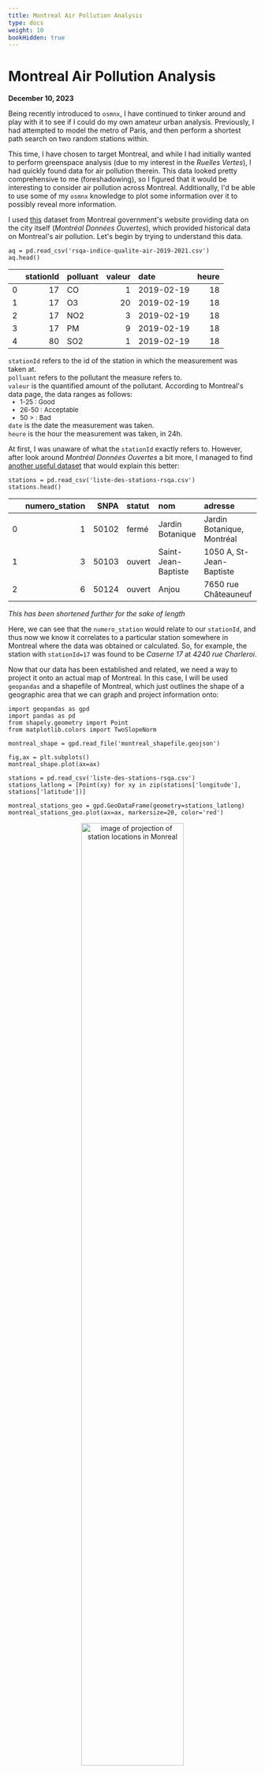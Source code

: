 ```yaml
---
title: Montreal Air Pollution Analysis
type: docs
weight: 10
bookHidden: true
---
```


# Montreal Air Pollution Analysis
**December 10, 2023**  

Being recently introduced to `osmnx`, I have continued to tinker around and play with it to see if I could do my own
amateur urban analysis. Previously, I had attempted to model the metro of Paris, and then perform a shortest path search
on two random stations within. 

This time, I have chosen to target Montreal, and while I had initially wanted to perform greenspace analysis (due to my interest
in the *Ruelles Vertes*), I had quickly found data for air pollution therein. This data looked pretty comprehensive to me 
(foreshadowing), so I figured that it would be interesting to consider air pollution across Montreal. Additionally, I'd be able to 
use some of my `osmnx` knowledge to plot some information over it to possibly reveal more information.  

I used [this](https://donnees.montreal.ca/dataset/rsqa-iqa-historique) dataset from Montreal government's website providing data on the
city itself (*Montréal Données Ouvertes*), which provided historical data on Montreal's air pollution. Let's begin by trying to understand
this data.

```python3
aq = pd.read_csv('rsqa-indice-qualite-air-2019-2021.csv')
aq.head()
```
|    |   stationId | polluant   |   valeur | date       |   heure |
|---:|------------:|:-----------|---------:|:-----------|--------:|
|  0 |          17 | CO         |        1 | 2019-02-19 |      18 |
|  1 |          17 | O3         |       20 | 2019-02-19 |      18 |
|  2 |          17 | NO2        |        3 | 2019-02-19 |      18 |
|  3 |          17 | PM         |        9 | 2019-02-19 |      18 |
|  4 |          80 | SO2        |        1 | 2019-02-19 |      18 |

`stationId` refers to the id of the station in which the measurement was taken at.  
`polluant` refers to the pollutant the measure refers to.  
`valeur` is the quantified amount of the pollutant. According to Montreal's data page, the
data ranges as follows:
<ul style="margin-top:-15px; margin-bottom:-15px">
<li style="font-size:13px"> 1-25  : Good </li>
<li style="font-size:13px"> 26-50 : Acceptable </li>
<li style="font-size:13px"> 50 >  : Bad </li>
</ul>  

`date` is the date the measurement was taken.  
`heure` is the hour the measurement was taken, in 24h.  

At first, I was unaware of what the `stationId` exactly refers to. However, after look around *Montréal Données Ouvertes* a bit more, I 
managed to find [another useful dataset](https://donnees.montreal.ca/dataset/rsqa-liste-des-stations) that would explain this better:

```python3
stations = pd.read_csv('liste-des-stations-rsqa.csv')
stations.head()
```

|    |   numero_station |   SNPA | statut   | nom                 | adresse                                           | arrondissement_ville      |   latitude |   longitude |      X |           Y |   secteur_id | secteur_nom   |   hauteur |
|---:|-----------------:|-------:|:---------|:--------------------|:--------------------------------------------------|:--------------------------|-----------:|------------:|-------:|------------:|-------------:|:--------------|----------:|
|  0 |                1 |  50102 | fermé    | Jardin Botanique    | Jardin Botanique, Montréal                        | Rosemont-La Petite-Patrie |    45.5622 |    -73.5718 | 299196 | 5.04692e+06 |            1 | Centre-Ville  |         4 |
|  1 |                3 |  50103 | ouvert   | Saint-Jean-Baptiste | 1050 A, St-Jean-Baptiste                          | Rivière-des-Prairies      |    45.641  |    -73.4997 | 304825 | 5.05568e+06 |            4 | Est           |         4 |
|  2 |                6 |  50124 | ouvert   | Anjou               | 7650 rue Châteauneuf                              | Anjou                     |    45.6028 |    -73.5589 | 300207 | 5.05144e+06 |            4 | Est           |        12 |

*This has been shortened further for the sake of length*  

Here, we can see that the `numero_station` would relate to our `stationId`, and thus now we know it correlates to a particular station somewhere
in Montreal where the data was obtained or calculated. So, for example, the station with `stationId=17` was found to be *Caserne 17* at *4240 rue Charleroi*.  

Now that our data has been established and related, we need a way to project it onto an actual map of Montreal. In this case, I will be used `geopandas`
and a shapefile of Montreal, which just outlines the shape of a geographic area that we can graph and project information onto:

```python3
import geopandas as gpd
import pandas as pd
from shapely.geometry import Point
from matplotlib.colors import TwoSlopeNorm
```
```python3
montreal_shape = gpd.read_file('montreal_shapefile.geojson')

fig,ax = plt.subplots()
montreal_shape.plot(ax=ax)

stations = pd.read_csv('liste-des-stations-rsqa.csv')
stations_latlong = [Point(xy) for xy in zip(stations['longitude'], stations['latitude'])]

montreal_stations_geo = gpd.GeoDataFrame(geometry=stations_latlong)
montreal_stations_geo.plot(ax=ax, markersize=20, color='red')
```

<figure>
  <p style="text-align:center;"><img src="images/montreal_stretch_projection.png" alt="image of projection of station locations in Monreal" style="width: 70%; height: auto;"></p>
  <figcaption style="font-size: 12px; text-align:center;">Projection of station locations onto Montreal</figcaption>
</figure>

Unfortunately, for some reason, projecting the locations of the stations onto the map itself seems to distort it a bit? We'll deal with that in our
final projection and display later.  

Doubly unfortunately, these stations are clustered in a particular subset of the *arrondissements* of Montreal. This means that we will not get at all
a very fully defined graph, but one that will rather have information based upon a particular subset of the *arrondissements*. I don't really have an idea of how to deal with this, so I'll let it live, at least for now.  

Otherwise, the data is historic over a few years and over many days, so, we will first perform some aggregate computation on the amount of pollution per pollutant per station in the city:

```python3
aq = pd.read_csv('rsqa-indice-qualite-air-2019-2021.csv')
aq_stations = aq['stationId'].unique()
aq_poll_types = aq['polluant'].unique()

avg_res_lst = []
for t in aq_poll_types:
  avg_res = {}
  aq_t = aq[aq['polluant'] == t]
  for s in aq_stations:
    all_val = aq_t[aq_t['stationId'] == s]
    if len(all_val) > 0:
      avg_val = sum(all_val['valeur']) / len(all_val['valeur'])
      avg_res[s] = avg_val
  avg_res_lst.append(avg_res)

stations = pd.read_csv('liste-des-stations-rsqa.csv')
stations = stations.set_index('numero_station')

for i in range(0, len(aq_poll_types)):
  stations[aq_poll_types[i]] = avg_res_lst[i]

stations.head()
```
|   numero_station |   SNPA | statut   | nom                 | adresse                                           | arrondissement_ville      |   latitude |   longitude |      X |           Y |   secteur_id | secteur_nom   |   hauteur |   CO |       O3 |       NO2 |       PM |        SO2 |
|-----------------:|-------:|:---------|:--------------------|:--------------------------------------------------|:--------------------------|-----------:|------------:|-------:|------------:|-------------:|:--------------|----------:|-----:|---------:|----------:|---------:|-----------:|
|                1 |  50102 | fermé    | Jardin Botanique    | Jardin Botanique, Montréal                        | Rosemont-La Petite-Patrie |    45.5622 |    -73.5718 | 299196 | 5.04692e+06 |            1 | Centre-Ville  |         4 |  nan | nan      | nan       | nan      | nan        |
|                3 |  50103 | ouvert   | Saint-Jean-Baptiste | 1050 A, St-Jean-Baptiste                          | Rivière-des-Prairies      |    45.641  |    -73.4997 | 304825 | 5.05568e+06 |            4 | Est           |         4 |  nan |  15.7134 |   2.27282 |  11.279  |   1.29435  |
|                6 |  50124 | ouvert   | Anjou               | 7650 rue Châteauneuf                              | Anjou                     |    45.6028 |    -73.5589 | 300207 | 5.05144e+06 |            4 | Est           |        12 |  nan |  14.1824 |   2.89384 |  11.4153 |   0.992231 |

*This table has been shortened for the sake of length*  

Hmm, I don't like how a lot of the stations lack air pollution data. I did foreshadow to this earlier. Regardless, there is still overlap with some 
*arrondissements* having multiple groupings of data. I just pruned this manually to get a unique subset of data:

```python3
stations.arrondissement_ville = stations.arrondissement_ville.str.lower()
aq_arron = stations['arrondissement_ville'].unique()
stations_drp = stations.drop([1,7,13,29,12,43,49,55,59,61,68], axis=0)
```

Which now we can finally merge with our shapefile to get our final datatable:

```python3
mrl = pd.read_csv('montreal_shapefile.csv')
mrl.district = mrl.district.str.lower()
mrl_stations = mrl.merge(stations_drp, left_on="district", right_on="arrondissement_ville", how="left")
mrl_stations.head()
```

|    |   cartodb_id | district                      | type    |   SNPA | statut   | nom                 | adresse                  | arrondissement_ville   |   latitude |   longitude |      X |             Y |   secteur_id | secteur_nom   |   hauteur |   CO |       O3 |       NO2 |      PM |       SO2 |
|---:|-------------:|:------------------------------|:--------|-------:|:---------|:--------------------|:-------------------------|:-----------------------|-----------:|------------:|-------:|--------------:|-------------:|:--------------|----------:|-----:|---------:|----------:|--------:|----------:|
|  0 |            1 | ahuntsic-cartierville         | BOROUGH |    nan | nan      | nan                 | nan                      | nan                    |    nan     |    nan      |    nan | nan           |          nan | nan           |       nan |  nan | nan      | nan       | nan     | nan       |
|  1 |           11 | lachine                       | BOROUGH |    nan | nan      | nan                 | nan                      | nan                    |    nan     |    nan      |    nan | nan           |          nan | nan           |       nan |  nan | nan      | nan       | nan     | nan       |
|  2 |           12 | l’île-bizard–sainte-geneviève | BOROUGH |    nan | nan      | nan                 | nan                      | nan                    |    nan     |    nan      |    nan | nan           |          nan | nan           |       nan |  nan | nan      | nan       | nan     | nan       |
|  3 |           20 | pierrefonds-roxboro           | BOROUGH |    nan | nan      | nan                 | nan                      | nan                    |    nan     |    nan      |    nan | nan           |          nan | nan           |       nan |  nan | nan      | nan       | nan     | nan       |
|  4 |           23 | rivière-des-prairies          | BOROUGH |  50103 | ouvert   | Saint-Jean-Baptiste | 1050 A, St-Jean-Baptiste | rivière-des-prairies   |     45.641 |    -73.4997 | 304825 |   5.05568e+06 |            4 | Est           |         4 |  nan |  15.7134 |   2.27282 |  11.279 |   1.29435 |

I have dropped the column that contains the geometry of Montreal itself because that is just a large string of numbers. Anyhow, I don't like the immense amount
of `NaNs` in the data. But, I'll just pretend that it doesn't matter and move on. I am here to mostly learn about how to write out the code to do this sort of thing anyhow!  

Regardless, the next thing we can do is actually visualize all of our data itself across each of the pollutant types onto Montreal.

```python3
montreal_shape = gpd.read_file('montreal_shapefile.geojson')

montreal_shape.district = mrl.district
mrl_stations_shp = montreal_shape.merge(stations_drp, left_on="district", right_on="arrondissement_ville", how="left")

norm = TwoSlopeNorm(vmin=1, vcenter=25, vmax=50)
cbar = plt.cm.ScalarMappable(norm=norm, cmap='OrRd')
fig.colorbar(cbar, ax=ax)

fig,((ax,ax1),(ax2,ax3),(ax4,ax5)) = plt.subplots(nrows=3, ncols=2, figsize=(15,14))
mrl_stations_shp.plot(column='CO', legend=True, cmap='OrRd', norm=norm, missing_kwds={
    "color": "lightgrey",
    "edgecolor": "blue",
    "hatch": "///",
    "label": "Missing Arrondissements"
}, ax=ax)
ax.set_axis_off()
...
```

*The above code shows the example for just one of the plots, the rest follow the same methadology, just changing the particular pollutant.*

<figure>
  <p style="text-align:center;"><img src="images/montreal_air_pollution_by_pollutant.png" alt="chart matrix of air projection in Monreal" style="width: 90%; height: auto;"></p>
  <figcaption style="font-size: 12px; text-align:center;">Air Pollution in Montreal by Pollutant Type</figcaption>
</figure>

Yeah, a lot of unknown data there. Interestingly, pollution of PM (particular matter) appears to be the worst here, whereas the rest of the pollution
isn't too bad at all, at least as far as I can tell. Everything here appears to fall witin the 1-25 range anyhow, which is defined by the city of Montreal
as the range for air pollution to be at a "good" level.  

Hmm, now we can consider the `osmnx` factor. Particularly, I want to see which areas in Montreal are zoned for industral landuse, and then project that onto
the air pollution. First, let's display the areas zoned for industrial use:

```python3
montreal = "Montreal, Quebec, Canada"
area = ox.geocode_to_gdf(montreal)

constr_tags = {'landuse':['industrial']}

parks = ox.features_from_place(montreal, constr_tags)

fig, ax = plt.subplots(figsize=(10,6))
area.plot(ax=ax, facecolor='white', zorder=0)
edges.plot(ax=ax, linewidth=0.5, edgecolor='dimgrey', zorder=1)
parks.plot(ax=ax, color='#fa7474', alpha=0.7, markersize=10, zorder=3)
plt.axis('off')
```

<figure>
  <p style="text-align:center;"><img src="images/montreal_industrial_zoning.png" alt="Industrial Zoning in Montreal" style="width: 70%; height: auto;"></p>
  <figcaption style="font-size: 12px; text-align:center;">Industrial Zoning in Montreal</figcaption>
</figure>

And now that we have that! We can just overlay the industrial zoning parts onto one of our `geopandas` graphs from earlier. In this case, I'll just
settle on the one that shows the particulate matter pollution as that was the most prevalent one:

<figure>
  <p style="text-align:center;"><img src="images/montreal_industrial_zoning_air_pollution.png" alt="Air Pollution vs. Zoning in Montreal" style="width: 70%; height: auto;"></p>
  <figcaption style="font-size: 12px; text-align:center;">Particular Matter Air Pollution vs. Industrial Zoning in Montreal</figcaption>
</figure>

And there we are! We can see that there is a reasonable amount of areas zoned for industrial use in the city, and we can relate that to areas of air pollution.
This would be a lot nicer if we had more rich data on the air pollution in the particular *arrondissements* of Montreal, but I think this is reasonable as a
teaching tool, at least for me.

